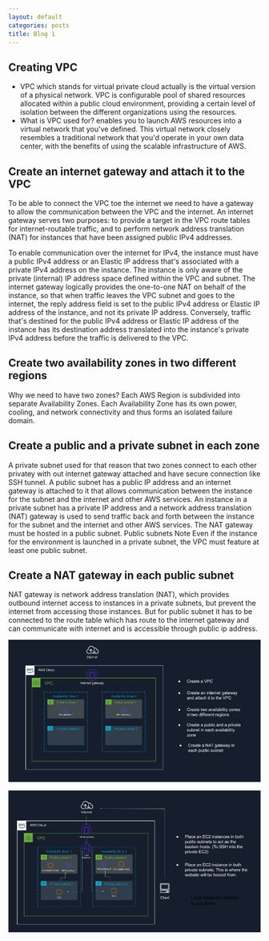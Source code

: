 ```yaml
---
layout: default
categories: posts
title: Blog 1
---
```



## Creating VPC 

- VPC which stands for virtual private cloud actually is the virtual version of a physical network. VPC is configurable pool of shared resources allocated within a public cloud environment, providing a certain level of isolation between the different organizations using the resources.
- What is VPC used for? enables you to launch AWS resources into a virtual network that you've defined. This virtual network closely resembles a traditional network that you'd operate in your own data center, with the benefits of using the scalable infrastructure of AWS. 


## Create an internet gateway and attach it to the VPC
To be able to connect the VPC toe the internet we need to have a gateway to allow the communication between the VPC and the internet. 
An internet gateway serves two purposes: to provide a target in the VPC route tables for internet-routable traffic, and to perform network address translation (NAT) for instances that have been assigned public IPv4 addresses.

To enable communication over the internet for IPv4, the instance must have a public IPv4 address or an Elastic IP address that's associated with a private IPv4 address on the instance. The instance is only aware of the private (internal) IP address space defined within the VPC and subnet. The internet gateway logically provides the one-to-one NAT on behalf of the instance, so that when traffic leaves the VPC subnet and goes to the internet, the reply address field is set to the public IPv4 address or Elastic IP address of the instance, and not its private IP address. Conversely, traffic that's destined for the public IPv4 address or Elastic IP address of the instance has its destination address translated into the instance's private IPv4 address before the traffic is delivered to the VPC. 

## Create two availability zones in two different regions 

Why we need to have two zones? 
Each AWS Region is subdivided into separate Availability Zones. Each Availability Zone has its own power, cooling, and network connectivity and thus forms an isolated failure domain. 


## Create a public and a private subnet in each zone

A private subnet used for that reason that two zones connect to each other privatey with out internet gateway attached and have secure connection like SSH tunnel. A public subnet  has a public IP address and an internet gateway is attached to it that allows communication between the instance for the subnet and the internet and other AWS services. An instance in a private subnet has a private IP address and a network address translation (NAT) gateway is used to send traffic back and forth between the instance for the subnet and the internet and other AWS services. The NAT gateway must be hosted in a public subnet. Public subnets Note Even if the instance for the environment is launched in a private subnet, the VPC must feature at least one public subnet. 

## Create a NAT gateway in each public subnet 

NAT gateway is network address translation (NAT), which provides outbound internet access to instances in a private subnets, but prevent the internet from accessing those instances. But for public subnet it has to be connected to the route table which has route to the internet gateway and can communicate with internet and is accessible through public ip address. 


![image](https://raw.githubusercontent.com/sevak84/sb.github.io/master/docs/_images/blog1.pic02.png)

![image](https://raw.githubusercontent.com/sevak84/sb.github.io/master/docs/_images/blog1.pic01.png)

